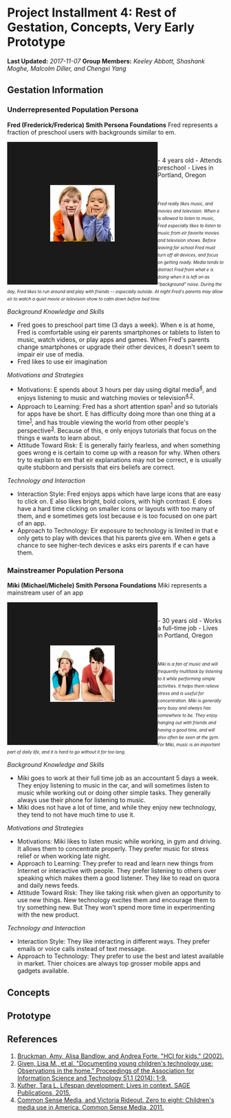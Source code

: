 # Project Installment 4: Rest of Gestation, Concepts, Very Early Prototype

**Last Updated:** *2017-11-07*
**Group Members:** *Keeley Abbott, Shashank Moghe, Malcolm Diller, and Chengxi Yang*

## Gestation Information
### Underrepresented Population Persona
**Fred (Frederick/Frederica) Smith Persona Foundations**
Fred represents a fraction of preschool users with backgrounds similar to em.

<img alt="Fred" border="100" height="131.25px" width="150px" style="float:left" src="fred.jpg" />
<br><br>
- 4 years old
- Attends preschool
- Lives in Portland, Oregon

<br><br>
<font size="1">_Fred really likes music, and movies and television. When e is allowed to listen to music, Fred especially likes to listen to music from eir favorite movies and television shows. Before leaving for school Fred must turn off all devices, and focus on getting ready. Media tends to distract Fred from what e is doing when it is left on as "background" noise. During the day, Fred likes to run around and play with friends -- especially outside. At night Fred's parents may allow eir to watch a quiet movie or television show to calm down before bed time._</font>

_Background Knowledge and Skills_
  - Fred goes to preschool part time (3 days a week). When e is at home, Fred is comfortable using eir parents smartphones or tablets to listen to music, watch videos, or play apps and games. When Fred's parents change smartphones or upgrade their other devices, it doesn't seem to impair eir use of media.
  - Fred likes to use eir imagination

_Motivations and Strategies_
  - Motivations: E spends about 3 hours per day using digital media<sup>[4](#v11csm)</sup>, and enjoys listening to music and watching movies or television<sup>[4](#v11csm),[2](#gea14aist)</sup>.
  - Approach to Learning: Fred has a short attention span<sup>[1](#bbf02hci)</sup> and so tutorials for apps have be short. E has difficulty doing more than one thing at a time<sup>[1](#bbf02hci)</sup>, and has trouble viewing the world from other people's perspective<sup>[3](#k15lifespan)</sup>. Because of this, e only enjoys tutorials that focus on the things e wants to learn about.
  - Attitude Toward Risk: E is generally fairly fearless, and when something goes wrong e is certain to come up with a reason for why. When others try to explain to em that eir explanations may not be correct, e is usually quite stubborn and persists that eirs beliefs are correct.

_Technology and Interaction_
  - Interaction Style: Fred enjoys apps which have large icons that are easy to click on. E also likes bright, bold colors, with high contrast. E does have a hard time clicking on smaller icons or layouts with too many of them, and e sometimes gets lost because e is too focused on one part of an app.
  - Approach to Technology: Eir exposure to technology is limited in that e only gets to play with devices that his parents give em. When e gets a chance to see higher-tech devices e asks eirs parents if e can have them.

### Mainstreamer Population Persona
**Miki (Michael/Michele) Smith Persona Foundations**
Miki represents a mainstream user of an app

<img alt="Miki" border="100" height="131.25px" width="150px" style="float:left" src="miki.png" />
<br><br>
- 30 years old
- Works a full-time job
- Lives in Portland, Oregon

<br><br>
<font size="1">_Miki is a fan of music and will frequently multitask by listening to it while performing simple activities. It helps them relieve stress and is useful for concentration. Miki is generally very busy and always has somewhere to be. They enjoy hanging out with friends and having a good time, and will also often be seen at the gym. For Miki, music is an important part of daily life, and it is hard to go without it for too long._</font>

_Background Knowledge and Skills_
  - Miki goes to work at their full time job as an accountant 5 days a week. They enjoy listening to music in the car, and will sometimes listen to music while working out or doing other simple tasks. They generally always use their phone for listening to music.
  - Miki does not have a lot of time, and while they enjoy new technology, they tend to not have much time to use it.

_Motivations and Strategies_
  - Motivations: Miki likes to listen music while working, in gym and driving. It allows them to concentrate properly. They prefer music for stress relief or when working late night.
  - Approach to Learning: They prefer to read and learn new things from Internet or interactive with people. They prefer listening to others over speaking which makes them a good listener. They like to read on quora and daily news feeds.
  - Attitude Toward Risk: They like taking risk when given an opportunity to use new things. New technology excites them and encourage them to try something new. But They won't spend more time in experimenting with the new product.

_Technology and Interaction_
  - Interaction Style: They like interacting in different ways. They prefer emails or voice calls instead of text message.
  - Approach to Technology: They prefer to use the best and latest available in market. Thier choices are always top grosser mobile apps and gadgets available.


## Concepts


## Prototype


## References
1. [Bruckman, Amy, Alisa Bandlow, and Andrea Forte. "HCI for kids." (2002).](#bbf02hci)
2. [Given, Lisa M., et al. "Documenting young children's technology use: Observations in the home." Proceedings of the Association for Information Science and Technology 51.1 (2014): 1-9.](#gea14aist)
3. [Kuther, Tara L. Lifespan development: Lives in context. SAGE Publications, 2015.](#k15lifespan)
4. [Common Sense Media, and Victoria Rideout. Zero to eight: Children's media use in America. Common Sense Media, 2011.](#v11csm)
